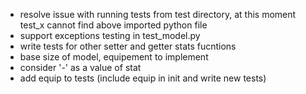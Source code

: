 - resolve issue with running tests from test directory, at this moment test_x cannot find above imported python file
- support exceptions testing in test_model.py
- write tests for other setter and getter stats fucntions
- base size of model, equipement to implement
- consider '-' as a value of stat
- add equip to tests (include equip in init and write new tests)